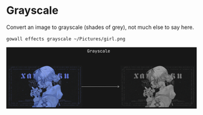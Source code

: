 # Grayscale

Convert an image to grayscale (shades of grey), not much else to say here.

```bash
gowall effects grayscale ~/Pictures/girl.png 
```

![grayscale](./img/grayscale.png)